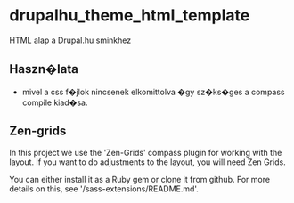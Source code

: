 drupalhu_theme_html_template
============================

HTML alap a Drupal.hu sminkhez

## Haszn�lata

* mivel a css f�jlok nincsenek elkomittolva �gy sz�ks�ges a compass compile kiad�sa.


## Zen-grids

In this project we use the 'Zen-Grids' compass plugin for working with the
layout. If you want to do adjustments to the layout, you will need Zen Grids.

You can either install it as a Ruby gem or clone it from github.
For more details on this, see '/sass-extensions/README.md'.
